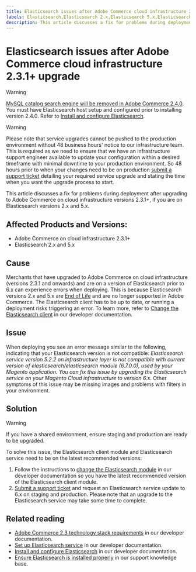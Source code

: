 ```yaml
---
title: Elasticsearch issues after Adobe Commerce cloud infrastructure 2.3.1+ upgrade
labels: Elasticsearch,Elasticsearch 2.x,Elasticsearch 5.x,Elasticsearch 6.x,Elasticsearch problems,Elasticsearch service version not compatible,End of Life,Magento Commerce Cloud,how to,upgrade,Adobe Commerce,cloud infrastructure,troubleshooting
description: This article discusses a fix for problems during deployment after upgrading to Adobe Commerce on cloud infrastructure versions 2.3.1+, if you are on Elasticsearch versions 2.x and 5.x.
---
```


# Elasticsearch issues after Adobe Commerce cloud infrastructure 2.3.1+ upgrade

>[!WARNING]
>
>[MySQL catalog search engine will be removed in Adobe Commerce 2.4.0](https://support.magento.com/hc/en-us/articles/360043144271-MySQL-catalog-search-engine-will-be-removed-in-all-versions-of-Magento-2-4-0). You must have Elasticsearch host setup and configured prior to installing version 2.4.0. Refer to [Install and configure Elasticsearch](https://devdocs.magento.com/guides/v2.3/config-guide/elasticsearch/es-overview.html).

>[!WARNING]
>
>Please note that service upgrades cannot be pushed to the production environment without 48 business hours' notice to our infrastructure team. This is required as we need to ensure that we have an infrastructure support engineer available to update your configuration within a desired timeframe with minimal downtime to your production environment. So 48 hours prior to when your changes need to be on production [submit a support ticket](https://support.magento.com/hc/en-us/articles/360019088251) detailing your required service upgrade and stating the time when you want the upgrade process to start.

This article discusses a fix for problems during deployment after upgrading to Adobe Commerce on cloud infrastructure versions 2.3.1+, if you are on Elasticsearch versions 2.x and 5.x.

## Affected Products and Versions:

* Adobe Commerce on cloud infrastructure 2.3.1+
* Elasticsearch 2.x and 5.x

## Cause

Merchants that have upgraded to Adobe Commerce on cloud infrastructure (versions 2.3.1 and onwards) and are on a version of Elasticsearch prior to 6.x can experience errors when deploying. This is because Elasticsearch versions 2.x and 5.x are [End of Life](https://www.elastic.co/support/eol) and are no longer supported in Adobe Commerce. The Elasticsearch client has to be up to date, or running a deployment risks triggering an error. To learn more, refer to [Change the Elasticsearch client](https://devdocs.magento.com/guides/v2.3/config-guide/elasticsearch/es-downgrade.html) in our developer documentation.

## Issue

When deploying you see an error message similar to the following, indicating that your Elasticsearch version is not compatible: *Elasticsearch service version 5.2.2 on infrastructure layer is not compatible with current version of elasticsearch/elasticsearch module (6.7.0.0), used by your Magento application.*  *You can fix this issue by upgrading the Elasticsearch service on your Magento Cloud infrastructure to version 6.x*. Other symptoms of this issue may be missing images and problems with filters in your environment.

## Solution

>[!WARNING]
>
>If you have a shared environment, ensure staging and production are ready to be upgraded.

To solve this issue, the Elasticsearch client module and Elasticsearch service need to be on the latest recommended versions:

1. Follow the instructions to [change the Elasticsearch module](https://devdocs.magento.com/guides/v2.3/config-guide/elasticsearch/es-downgrade.html) in our developer documentation so you have the latest recommended version of the Elasticsearch client module.
1. [Submit a support ticket](https://support.magento.com/hc/en-us/articles/360019088251) and request an Elasticsearch service update to 6.x on staging and production. Please note that an upgrade to the Elasticsearch service may take some time to complete.

## Related reading

* [Adobe Commerce 2.3 technology stack requirements](https://devdocs.magento.com/guides/v2.3/install-gde/system-requirements-tech.html) in our developer documentation.
* [Set up Elasticsearch service](https://devdocs.magento.com/cloud/project/project-conf-files_services-elastic.html) in our developer documentation.
* [Install and configure Elasticsearch](https://devdocs.magento.com/guides/v2.3/config-guide/elasticsearch/es-overview.html) in our developer documentation.
* [Ensure Elasticsearch is installed properly](https://support.magento.com/hc/en-us/articles/360034939312) in our support knowledge base.